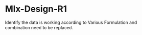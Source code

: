 # MIx-Design-R1
Identify the data is working according to Various Formulation and combination need to be replaced.
